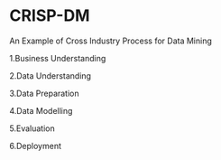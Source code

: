 # CRISP-DM
An Example of Cross Industry Process for Data Mining

1.Business Understanding 

2.Data Understanding

3.Data Preparation

4.Data Modelling

5.Evaluation

6.Deployment
